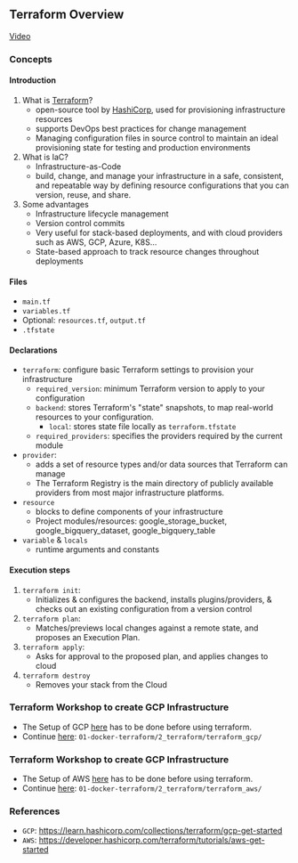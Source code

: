 ## Terraform Overview

[Video](https://www.youtube.com/watch?v=18jIzE41fJ4&list=PL3MmuxUbc_hJed7dXYoJw8DoCuVHhGEQb&index=2)

### Concepts

#### Introduction

1. What is [Terraform](https://www.terraform.io)?
   * open-source tool by [HashiCorp](https://www.hashicorp.com), used for provisioning infrastructure resources
   * supports DevOps best practices for change management
   * Managing configuration files in source control to maintain an ideal provisioning state 
     for testing and production environments
2. What is IaC?
   * Infrastructure-as-Code
   * build, change, and manage your infrastructure in a safe, consistent, and repeatable way 
     by defining resource configurations that you can version, reuse, and share.
3. Some advantages
   * Infrastructure lifecycle management
   * Version control commits
   * Very useful for stack-based deployments, and with cloud providers such as AWS, GCP, Azure, K8S…
   * State-based approach to track resource changes throughout deployments


#### Files

* `main.tf`
* `variables.tf`
* Optional: `resources.tf`, `output.tf`
* `.tfstate`

#### Declarations
* `terraform`: configure basic Terraform settings to provision your infrastructure
   * `required_version`: minimum Terraform version to apply to your configuration
   * `backend`: stores Terraform's "state" snapshots, to map real-world resources to your configuration.
      * `local`: stores state file locally as `terraform.tfstate`
   * `required_providers`: specifies the providers required by the current module
* `provider`:
   * adds a set of resource types and/or data sources that Terraform can manage
   * The Terraform Registry is the main directory of publicly available providers from most major infrastructure platforms.
* `resource`
  * blocks to define components of your infrastructure
  * Project modules/resources: google_storage_bucket, google_bigquery_dataset, google_bigquery_table
* `variable` & `locals`
  * runtime arguments and constants


#### Execution steps
1. `terraform init`: 
    * Initializes & configures the backend, installs plugins/providers, & checks out an existing configuration from a version control 
2. `terraform plan`:
    * Matches/previews local changes against a remote state, and proposes an Execution Plan.
3. `terraform apply`: 
    * Asks for approval to the proposed plan, and applies changes to cloud
4. `terraform destroy`
    * Removes your stack from the Cloud


### Terraform Workshop to create GCP Infrastructure
- The Setup of GCP [here](./2_gcp_overview.md) has to be done before using terraform.
- Continue [here](./terraform_gcp): `01-docker-terraform/2_terraform/terraform_gcp/`

### Terraform Workshop to create GCP Infrastructure
- The Setup of AWS [here](./3_aws_overview.md) has to be done before using terraform.
- Continue [here](./terraform_aws): `01-docker-terraform/2_terraform/terraform_aws/`

### References
- `GCP`: https://learn.hashicorp.com/collections/terraform/gcp-get-started
- `AWS`: https://developer.hashicorp.com/terraform/tutorials/aws-get-started
